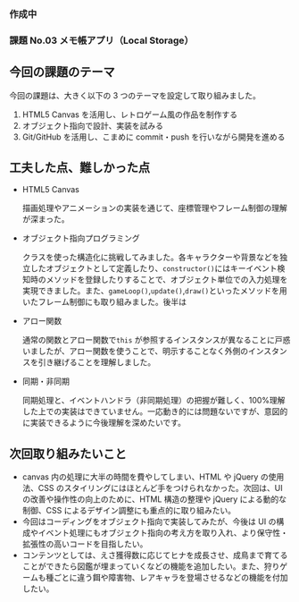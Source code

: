 ### 作成中

### 課題 No.03 メモ帳アプリ（Local Storage）

## 今回の課題のテーマ

今回の課題は、大きく以下の 3 つのテーマを設定して取り組みました。

1. HTML5 Canvas を活用し、レトロゲーム風の作品を制作する
2. オブジェクト指向で設計、実装を試みる
3. Git/GitHub を活用し、こまめに commit・push を行いながら開発を進める

## 工夫した点、難しかった点

- HTML5 Canvas

  描画処理やアニメーションの実装を通じて、座標管理やフレーム制御の理解が深まった。

- オブジェクト指向プログラミング

  クラスを使った構造化に挑戦してみました。各キャラクターや背景などを独立したオブジェクトとして定義したり、`constructor()`にはキーイベント検知時のメソッドを登録したりすることで、オブジェクト単位での入力処理を実現できました。また、`gameLoop()`,`update()`,`draw()`といったメソッドを用いたフレーム制御にも取り組みました。後半は

- アロー関数

  通常の関数とアロー関数で`this` が参照するインスタンスが異なることに戸惑いましたが、アロー関数を使うことで、明示することなく外側のインスタンスを引き継げることを理解しました。

- 同期・非同期

  同期処理と、イベントハンドラ（非同期処理）の把握が難しく、100%理解した上での実装はできていません。一応動き的には問題ないですが、意図的に実装できるように今後理解を深めたいです。

## 次回取り組みたいこと

- canvas 内の処理に大半の時間を費やしてしまい、HTML や jQuery の使用法、CSS のスタイリングにはほとんど手をつけられなかった。次回は、UI の改善や操作性の向上のために、HTML 構造の整理や jQuery による動的な制御、CSS によるデザイン調整にも重点的に取り組みたい。
- 今回はコーディングをオブジェクト指向で実装してみたが、今後は UI の構成やイベント処理にもオブジェクト指向の考え方を取り入れ、より保守性・拡張性の高いコードを目指したい。
- コンテンツとしては、えさ獲得数に応じてヒナを成長させ、成鳥まで育てることができたら図鑑が埋まっていくなどの機能を追加したい。また、狩りゲームも種ごとに違う餌や障害物、レアキャラを登場させるなどの機能を付加したい。
